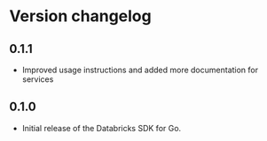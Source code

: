 # Version changelog

## 0.1.1

* Improved usage instructions and added more documentation for services

## 0.1.0

 * Initial release of the Databricks SDK for Go.